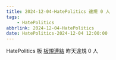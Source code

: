 ```yaml
---
title: 2024-12-04-HatePolitics 違規 0 人
tags:
    - HatePolitics
abbrlink: 2024-12-04-HatePolitics
date: HatePolitics-2024-12-04 12:00:00
---
```

HatePolitics 板 [板規連結](https://www.ptt.cc/bbs/HatePolitics/M.1617115262.A.D60.html)
昨天違規 0 人
